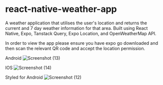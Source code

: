 # react-native-weather-app
A weather application that utilises the user's location and returns the current and 7 day weather information for that area.
Built using React Native, Expo, Tanstack Query, Expo Location, and OpenWeatherMap API. 

In order to view the app please ensure you have expo go downloaded and then scan the relevant QR code and accept the location permission.

Android
![Screenshot (13)](https://github.com/Tom-Lewis-Coder/react-native-weather-app/assets/64904837/bda24b7f-5f3b-456c-8d51-f652fc926154)

IOS
![Screenshot (14)](https://github.com/Tom-Lewis-Coder/react-native-weather-app/assets/64904837/cfa38048-74b2-442a-ae77-56e7cd1e72b9)

Styled for Android
![Screenshot (12)](https://github.com/Tom-Lewis-Coder/react-native-weather-app/assets/64904837/5f124d81-18ad-44a8-8032-f7ac2c803e75)
